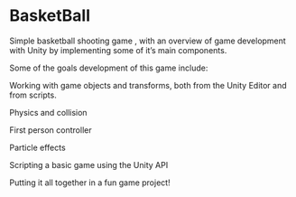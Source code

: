 # BasketBall
 
 Simple basketball shooting game , with an overview of game development with Unity by implementing some of it’s main components.

Some of the goals development of this game include:

Working with game objects and transforms, both from the Unity Editor and from scripts.

Physics and collision

First person controller

Particle effects

Scripting a basic game using the Unity API

Putting it all together in a fun game project!


